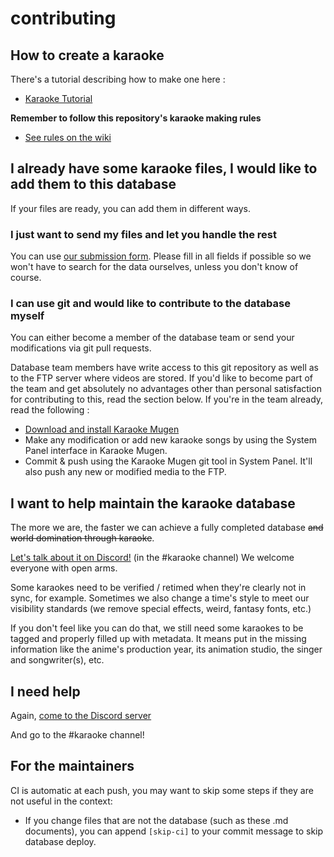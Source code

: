 # contributing

## How to create a karaoke

There's a tutorial describing how to make one here :

* [Karaoke Tutorial](https://docs.karaokes.moe/contrib-guide/)

**Remember to follow this repository's karaoke making rules**

* [See rules on the wiki](https://gitlab.com/karaokemugen/bases/karaokebase/-/wikis/rules)

## I already have some karaoke files, I would like to add them to this database

If your files are ready, you can add them in different ways.

### I just want to send my files and let you handle the rest

You can use [our submission form](https://kara.moe/import). Please fill in all fields if possible so we won't have to search for the data ourselves, unless you don't know of course.

### I can use git and would like to contribute to the database myself

You can either become a member of the database team or send your modifications via git pull requests.

Database team members have write access to this git repository as well as to the FTP server where videos are stored. If you'd like to become part of the team and get absolutely no advantages other than personal satisfaction for contributing to this, read the section below. If you're in the team already, read the following :

* [Download and install Karaoke Mugen](http://mugen.karaokes.moe)
* Make any modification or add new karaoke songs by using the System Panel interface in Karaoke Mugen.
* Commit & push using the Karaoke Mugen git tool in System Panel. It'll also push any new or modified media to the FTP.

## I want to help maintain the karaoke database

The more we are, the faster we can achieve a fully completed database ~~and world domination through karaoke~~.

[Let's talk about it on Discord!](https://karaokes.moe/discord) (in the #karaoke channel) We welcome everyone with open arms.

Some karaokes need to be verified / retimed when they're clearly not in sync, for example. Sometimes we also change a time's style to meet our visibility standards (we remove special effects, weird, fantasy fonts, etc.)

If you don't feel like you can do that, we still need some karaokes to be tagged and properly filled up with metadata. It means put in the missing information like the anime's production year, its animation studio, the singer and songwriter(s), etc.

## I need help

Again, [come to the Discord server](https://karaokes.moe/discord)

And go to the #karaoke channel!

## For the maintainers

CI is automatic at each push, you may want to skip some steps if they are not useful in the context:

* If you change files that are not the database (such as these .md documents), you can append `[skip-ci]` to your commit message to skip database deploy.

